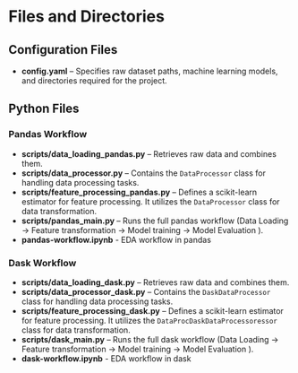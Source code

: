 
# Files and Directories  

## Configuration Files  
- **config.yaml** – Specifies raw dataset paths, machine learning models, and directories required for the project.  

## Python Files  

### Pandas Workflow  
- **scripts/data_loading_pandas.py** – Retrieves raw data and combines them.  
- **scripts/data_processor.py** – Contains the `DataProcessor` class for handling data processing tasks.  
- **scripts/feature_processing_pandas.py** – Defines a scikit-learn estimator for feature processing. It utilizes the `DataProcessor` class for data transformation.  
- **scripts/pandas_main.py** – Runs the full pandas workflow (Data Loading -> Feature transformation -> Model training -> Model Evaluation ).
- **pandas-workflow.ipynb** - EDA workflow in pandas


### Dask Workflow  
- **scripts/data_loading_dask.py** – Retrieves raw data and combines them.  
- **scripts/data_processor_dask.py** – Contains the `DaskDataProcessor` class for handling data processing tasks.  
- **scripts/feature_processing_dask.py** – Defines a scikit-learn estimator for feature processing. It utilizes the `DataProcDaskDataProcessoressor` class for data transformation.  
- **scripts/dask_main.py** – Runs the full dask workflow (Data Loading -> Feature transformation -> Model training -> Model Evaluation ). 
- **dask-workflow.ipynb** - EDA workflow in dask